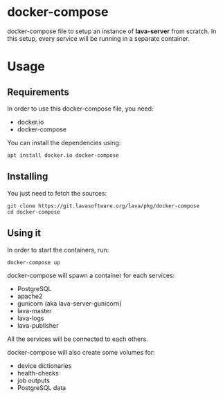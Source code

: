 docker-compose
==============

docker-compose file to setup an instance of **lava-server** from scratch.
In this setup, every service will be running in a separate container.

Usage
=====

Requirements
------------

In order to use this docker-compose file, you need:

* docker.io
* docker-compose

You can install the dependencies using:

    apt install docker.io docker-compose

Installing
----------

You just need to fetch the sources:

    git clone https://git.lavasoftware.org/lava/pkg/docker-compose
    cd docker-compose

Using it
--------

In order to start the containers, run:

    docker-compose up

docker-compose will spawn a container for each services:

* PostgreSQL
* apache2
* gunicorn (aka lava-server-gunicorn)
* lava-master
* lava-logs
* lava-publisher

All the services will be connected to each others.

docker-compose will also create some volumes for:

* device dictionaries
* health-checks
* job outputs
* PostgreSQL data

